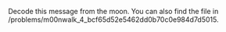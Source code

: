 Decode this message from the moon. You can also find the file in /problems/m00nwalk_4_bcf65d52e5462dd0b70c0e984d7d5015.


